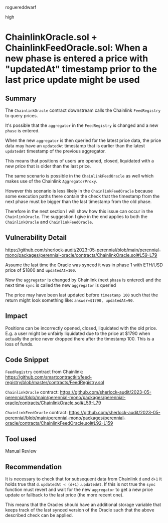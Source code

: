 roguereddwarf

high

# ChainlinkOracle.sol + ChainlinkFeedOracle.sol: When a new phase is entered a price with "updatedAt" timestamp prior to the last price update might be used

## Summary
The `ChainlinkOracle` contract downstream calls the Chainlink `FeedRegistry` to query prices.

It's possible that the `aggregator` in the `FeedRegistry` is changed and a new `phase` is entered.

When the new `aggregator` is then queried for the latest price data, the price data may have an `updatedAt` timestamp that is earlier than the latest `updatedAt` timestamp of the previous aggregator.

This means that positions of users are opened, closed, liquidated with a new price that is older than the last price.

The same scenario is possible in the `ChainlinkFeedOracle` as well which makes use of the Chainlink `AggregatorProxy`.

However this scenario is less likely in the `ChainlinkFeedOracle` because some execution paths there contain the check that the timestamp from the next phase must be bigger than the last timestamp from the old phase.

Therefore in the next section I will show how this issue can occur in the `ChainlinkOracle`. The suggestion I give in the end applies to both the `ChainlinkOracle` and `ChainlinkFeedOracle`.

## Vulnerability Detail
https://github.com/sherlock-audit/2023-05-perennial/blob/main/perennial-mono/packages/perennial-oracle/contracts/ChainlinkOracle.sol#L59-L79

Assume the last time the Oracle was synced it was in phase 1 with ETH/USD price of $1800 and `updatedAt=100`.

Now the `aggregator` is changed by Chainlink (next `phase` is entered) and the next time `sync` is called the new `aggregator` is queried

The price may have been last updated before `timestamp 100` such that the return might look something like:
`answer=$1790, updatedAt=90`.

## Impact
Positions can be incorrectly opened, closed, liquidated with the old price.
E.g. a user might be unfairly liquidated due to the price at $1790 when actually the price never dropped there after the timestamp 100.
This is a loss of funds.

## Code Snippet
`FeedRegistry` contract from Chainlink:
https://github.com/smartcontractkit/feed-registry/blob/master/contracts/FeedRegistry.sol

`ChainlinkOracle` contract:
https://github.com/sherlock-audit/2023-05-perennial/blob/main/perennial-mono/packages/perennial-oracle/contracts/ChainlinkOracle.sol#L59-L79

`ChainlinkFeedOracle` contract:
https://github.com/sherlock-audit/2023-05-perennial/blob/main/perennial-mono/packages/perennial-oracle/contracts/ChainlinkFeedOracle.sol#L92-L159

## Tool used
Manual Review

## Recommendation
It is necessary to check that for subsequent data from Chainlink `d` and `d+1` it holds true that `d.updatedAt < (d+1).updatedAt`. If this is not true the `sync` function must revert and wait for the new `aggregator` to get a new price update or fallback to the last price (the more recent one).

This means that the Oracles should have an additional storage variable that keeps track of the last synced version of the Oracle such that the above described check can be applied.